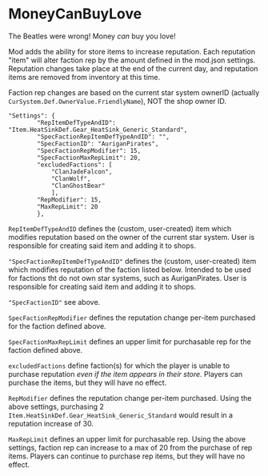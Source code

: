 # MoneyCanBuyLove
The Beatles were wrong! Money <i>can</i> buy you love!

Mod adds the ability for store items to increase reputation. Each reputation "item" will alter faction rep by the amount defined in the mod.json settings. Reputation changes take place at the end of the current day, and reputation items are removed from inventory at this time.

Faction rep changes are based on the current star system ownerID (actually `CurSystem.Def.OwnerValue.FriendlyName`), NOT the shop owner ID.

```
"Settings": {
		"RepItemDefTypeAndID": "Item.HeatSinkDef.Gear_HeatSink_Generic_Standard",
		"SpecFactionRepItemDefTypeAndID": "",
		"SpecFactionID": "AuriganPirates",
		"SpecFactionRepModifier": 15,
		"SpecFactionMaxRepLimit": 20,
		"excludedFactions": [
			"ClanJadeFalcon",
			"ClanWolf",
			"ClanGhostBear"
			],
		"RepModifier": 15,
		"MaxRepLimit": 20
		},
  ```  
`RepItemDefTypeAndID` defines the (custom, user-created) item which modifies reputation based on the owner of the current star system. User is responsible for creating said item and adding it to shops.

`"SpecFactionRepItemDefTypeAndID"` defines the (custom, user-created) item which modifies reputation of the faction listed below. Intended to be used for factions tht do not own star systems, such as AuriganPirates. User is responsible for creating said item and adding it to shops.

`"SpecFactionID"` see above.

`SpecFactionRepModifier` defines the reputation change per-item purchased for the faction defined above.

`SpecFactionMaxRepLimit` defines an upper limit for purchasable rep for the faction defined above.

`excludedFactions` define faction(s) for which the player is unable to purchase reputation <i>even if the item appears in their store</i>. Players can purchase the items, but they will have no effect.

`RepModifier` defines the reputation change per-item purchased. Using the above settings, purchasing 2 `Item.HeatSinkDef.Gear_HeatSink_Generic_Standard` would result in a reputation increase of 30.

`MaxRepLimit` defines an upper limit for purchasable rep. Using the above settings, faction rep can increase to a max of 20 from the purchase of rep items. Players can continue to purchase rep items, but they will have no effect.
